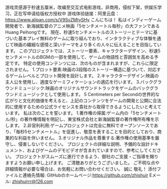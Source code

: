 游戏灵感源于秒速五厘米，改编至交互式电影游戏，非商用，侵权下架，供娱乐学习，正在写申请给版权方授权中
游戏体验链接：阿里云盘：https://www.alipan.com/s/V9SvZMtySHy
こんにちは！ 
   私はインディーゲーム開発者で、新海誠監督のアニメ映画「5センチメートル毎秒」の大ファンであるHuang Peihongです。 現在、秒速5センチメートルのストーリーとテーマに基づいた基本プレイ無料のゲームに取り組んでおり、インタラクティブな体験を通じて映画の繊細な感情と深いテーマをより多くの人々に伝えることを目指しています。 このプロジェクトでは、ストーリー要素、キャラクターデザイン、秒速5センチメートルのBGMの一部を使用して、ゲームの物語性と雰囲気を高める予定です。
特定の使用コンテンツには、次のものが含まれますが、これらに限定されません。
1.プロット要素:映画の3段階のストーリー構造に基づいて、対応するゲームレベルとプロット開発を設計します。 
2.キャラクターデザイン:映画の主人公を使用し、適度なゲーミフィケーションの適応を行います。
3.バックグラウンドミュージック:映画のオリジナルサウンドトラックをゲームのバックグラウンドミュージックとして使用します。 
 5 Centimeters per Secondの世界的な広がりと文化的価値を考えると、上記のコンテンツをゲームの開発と公開に合法的に使用するための公式ライセンスを貴社から取得できるようにしたいと考えています。 私は次のことを誓います。
  1.著作権の帰属:ゲーム内の「5センチメートル/秒」の著作権情報を明記し、東宝株式会社と新海誠監督の著作権所有権を示します。
  2.非営利利用:ゲームプロジェクトは完全に無料でオープンソースであり、「毎秒5センチメートル」を促進し、敬意を表することを目的としており、商業的な利益を伴いません。
  3.オリジナル作品を尊重する:著作権の使用基準を厳守し、侵害しないでください。 プロジェクトの詳細な説明、予備的な設計ドキュメント、およびゲームのデモビデオが含まれていますので、参考にしてください。 プロジェクトがスムーズに進行できるよう、御社のご支援・ご指導を賜りますようお願い申し上げます。 ご清聴ありがとうございました。 ご不明な点や詳細情報が必要な場合は、お気軽にお問い合わせください。 
 誠に 
 敬礼！
添付ファイルと連絡先情報:
GitHubのホームページ:https://github.com/zhishuir
Eメール: zhishuirrr@126.com 
